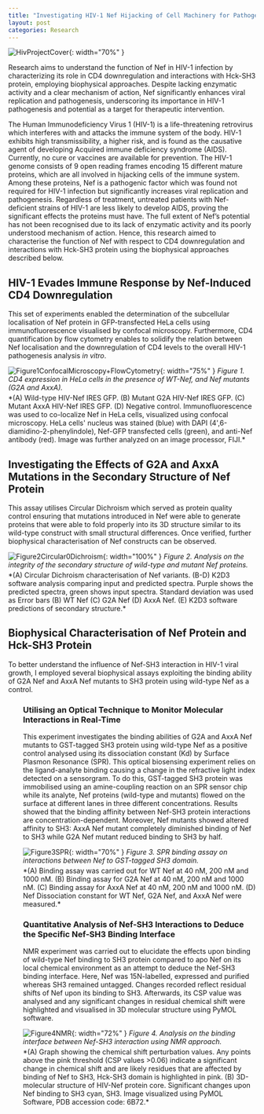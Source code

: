 ```yaml
---
title: "Investigating HIV-1 Nef Hijacking of Cell Machinery for Pathogenesis"
layout: post
categories: Research
---
```


![HivProjectCover](/assets/img/research/hiv/cover.png){: width="70%" }

Research aims to understand the function of Nef in HIV-1 infection by characterizing its role in CD4 downregulation and interactions with Hck-SH3 protein, employing biophysical approaches. Despite lacking enzymatic activity and a clear mechanism of action, Nef significantly enhances viral replication and pathogenesis, underscoring its importance in HIV-1 pathogenesis and potential as a target for therapeutic intervention.


The Human Immunodeficiency Virus 1 (HIV-1) is a life-threatening retrovirus which interferes with and attacks the immune system of the body. HIV-1 exhibits high transmissibility, a higher risk, and is found as the causative agent of developing Acquired immune deficiency syndrome (AIDS). Currently, no cure or vaccines are available for prevention. The HIV-1 genome consists of 9 open reading frames encoding 15 different mature proteins, which are all involved in hijacking cells of the immune system. Among these proteins, Nef is a pathogenic factor which was found not required for HIV-1 infection but significantly increases viral replication and pathogenesis. Regardless of treatment, untreated patients with Nef-deficient strains of HIV-1 are less likely to develop AIDS, proving the significant effects the proteins must have. The full extent of Nef’s potential has not been recognised due to its lack of enzymatic activity and its poorly understood mechanism of action. Hence, this research aimed to characterise the function of Nef with respect to CD4 downregulation and interactions with Hck-SH3 protein using the biophysical approaches described below.

## HIV-1 Evades Immune Response by Nef-Induced CD4 Downregulation

This set of experiments enabled the determination of the subcellular localisation of Nef protein in GFP-transfected HeLa cells using immunofluorescence visualised by confocal microscopy. Furthermore, CD4 quantification by flow cytometry enables to solidify the relation between Nef localisation and the downregulation of CD4 levels to the overall HIV-1 pathogenesis analysis *in vitro*.

![Figure1ConfocalMicroscopy+FlowCytometry](/assets/img/research/hiv/Confocal%20Microscopy%20+%20Flow%20Cytometry.png){: width="75%" }
*Figure 1. CD4 expression in HeLa cells in the presence of WT-Nef, and Nef mutants (G2A and AxxA).*
<div style="margin-top:-10px;"></div>
*(A) Wild-type HIV-Nef IRES GFP. (B) Mutant G2A HIV-Nef IRES GFP. (C) Mutant AxxA HIV-Nef IRES GFP. (D) Negative control. Immunofluorescence was used to co-localize Nef in HeLa cells, visualized using confocal microscopy. HeLa cells' nucleus was stained (blue) with DAPI (4',6-diamidino-2-phenylindole), Nef-GFP transfected cells (green), and anti-Nef antibody (red). Image was further analyzed on an image processor, FIJI.*

## Investigating the Effects of G2A and AxxA Mutations in the Secondary Structure of Nef Protein

This assay utilises Circular Dichroism which served as protein quality control ensuring that mutations introduced in Nef were able to generate proteins that were able to fold properly into its 3D structure similar to its wild-type construct with small structural differences. Once verified, further biophysical characterisation of Nef constructs can be observed.

![Figure2Circular0Dichroism](/assets/img/research/hiv/Circular%20Dichroism.png){: width="100%" }
*Figure 2. Analysis on the integrity of the secondary structure of wild-type and mutant Nef proteins.*
<div style="margin-top:-10px;"></div>
*(A) Circular Dichroism characterisation of Nef variants. (B-D) K2D3 software analysis comparing input and predicted spectra. Purple shows the predicted spectra, green shows input spectra. Standard deviation was used as Error bars (B) WT Nef (C) G2A Nef (D) AxxA Nef. (E) K2D3 software predictions of secondary structure.*

## Biophysical Characterisation of Nef Protein and Hck-SH3 Protein

To better understand the influence of Nef-SH3 interaction in HIV-1 viral growth, I employed several biophysical assays exploiting the binding ability of G2A Nef and AxxA Nef mutants to SH3 protein using wild-type Nef as a control.

<div markdown="1" style="padding-left:30px;">

### Utilising an Optical Technique to Monitor Molecular Interactions in Real-Time

This experiment investigates the binding abilities of G2A and AxxA Nef mutants to GST-tagged SH3 protein using wild-type Nef as a positive control analysed using its dissociation constant (Kd) by Surface Plasmon Resonance (SPR). This optical biosensing experiment relies on the ligand-analyte binding causing a change in the refractive light index detected on a sensorgram. To do this, GST-tagged SH3 protein was immobilised using an amine-coupling reaction on an SPR sensor chip while its analyte, Nef proteins (wild-type and mutants) flowed on the surface at different lanes in three different concentrations. Results showed that the binding affinity between Nef-SH3 protein interactions are concentration-dependent. Moreover, Nef mutants showed altered affinity to SH3: AxxA Nef mutant completely diminished binding of Nef to SH3 while G2A Nef mutant reduced binding to SH3 by half.

![Figure3SPR](/assets/img/research/hiv/SPR.png){: width="70%" }
*Figure 3. SPR binding assay on interactions between Nef to GST-tagged SH3 domain.*
<div style="margin-top:-10px;"></div>
*(A) Binding assay was carried out for WT Nef at 40 nM, 200 nM and 1000 nM. (B) Binding assay for G2A Nef at 40 nM, 200 nM and 1000 nM. (C) Binding assay for AxxA Nef at 40 nM, 200 nM and 1000 nM. (D) Nef Dissociation constant for WT Nef, G2A Nef, and AxxA Nef were measured.*


### Quantitative Analysis of Nef-SH3 Interactions to Deduce the Specific Nef-SH3 Binding Interface

NMR experiment was carried out to elucidate the effects upon binding of wild-type Nef binding to SH3 protein compared to apo Nef on its local chemical environment as an attempt to deduce the Nef-SH3 binding interface. Here, Nef was 15N-labelled, expressed and purified whereas SH3 remained untagged. Changes recorded reflect residual shifts of Nef upon its binding to SH3. Afterwards, its CSP value was analysed and any significant changes in residual chemical shift were highlighted and visualised in 3D molecular structure using PyMOL software.

![Figure4NMR](/assets/img/research/hiv/NMR.png){: width="72%" }
*Figure 4. Analysis on the binding interface between Nef-SH3 interaction using NMR approach.*
<div style="margin-top:-10px;"></div>
*(A) Graph showing the chemical shift perturbation values. Any points above the pink threshold (CSP values >0.06) indicate a significant change in chemical shift and are likely residues that are affected by binding of Nef to SH3, Hck-SH3 domain is highlighted in pink. (B) 3D-molecular structure of HIV-Nef protein core. Significant changes upon Nef binding to SH3 cyan, SH3. Image visualized using PyMOL Software, PDB accession code: 6B72.*

</div>
